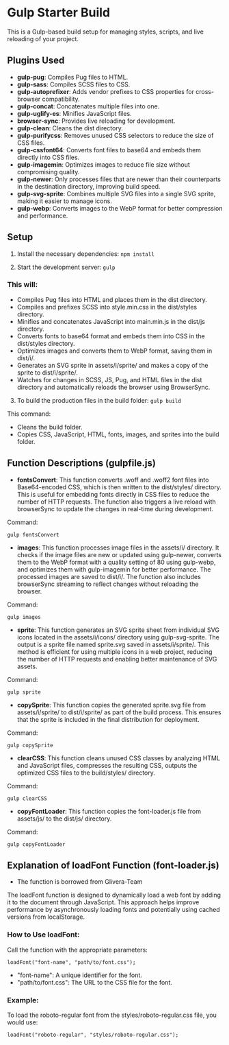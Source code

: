 # Gulp Starter Build

This is a Gulp-based build setup for managing styles, scripts, and live reloading of your project.

## Plugins Used

-   **gulp-pug**: Compiles Pug files to HTML.
-   **gulp-sass**: Compiles SCSS files to CSS.
-   **gulp-autoprefixer**: Adds vendor prefixes to CSS properties for cross-browser compatibility.
-   **gulp-concat**: Concatenates multiple files into one.
-   **gulp-uglify-es**: Minifies JavaScript files.
-   **browser-sync**: Provides live reloading for development.
-   **gulp-clean**: Cleans the dist directory.
-   **gulp-purifycss**: Removes unused CSS selectors to reduce the size of CSS files.
-   **gulp-cssfont64**: Converts font files to base64 and embeds them directly into CSS files.
-   **gulp-imagemin**: Optimizes images to reduce file size without compromising quality.
-   **gulp-newer**: Only processes files that are newer than their counterparts in the destination directory, improving build speed.
-   **gulp-svg-sprite**: Combines multiple SVG files into a single SVG sprite, making it easier to manage icons.
-   **gulp-webp**: Converts images to the WebP format for better compression and performance.

## Setup

1. Install the necessary dependencies:
   `npm install`

2. Start the development server:
   `gulp`

### This will:

-   Compiles Pug files into HTML and places them in the dist directory.
-   Compiles and prefixes SCSS into style.min.css in the dist/styles directory.
-   Minifies and concatenates JavaScript into main.min.js in the dist/js directory.
-   Converts fonts to base64 format and embeds them into CSS in the dist/styles directory.
-   Optimizes images and converts them to WebP format, saving them in dist/i/.
-   Generates an SVG sprite in assets/i/sprite/ and makes a copy of the sprite to dist/i/sprite/.
-   Watches for changes in SCSS, JS, Pug, and HTML files in the dist directory and automatically reloads the browser using BrowserSync.

3. To build the production files in the build folder:
   `gulp build`

This command:

-   Cleans the build folder.
-   Copies CSS, JavaScript, HTML, fonts, images, and sprites into the build folder.

## Function Descriptions (gulpfile.js)

-   **fontsConvert**: This function converts .woff and .woff2 font files into Base64-encoded CSS, which is then written to the dist/styles/ directory. This is useful for embedding fonts directly in CSS files to reduce the number of HTTP requests. The function also triggers a live reload with browserSync to update the changes in real-time during development.

Command:

`gulp fontsConvert`

-   **images**: This function processes image files in the assets/i/ directory. It checks if the image files are new or updated using gulp-newer, converts them to the WebP format with a quality setting of 80 using gulp-webp, and optimizes them with gulp-imagemin for better performance. The processed images are saved to dist/i/. The function also includes browserSync streaming to reflect changes without reloading the browser.

Command:

`gulp images`

-   **sprite**: This function generates an SVG sprite sheet from individual SVG icons located in the assets/i/icons/ directory using gulp-svg-sprite. The output is a sprite file named sprite.svg saved in assets/i/sprite/. This method is efficient for using multiple icons in a web project, reducing the number of HTTP requests and enabling better maintenance of SVG assets.

Command:

`gulp sprite`

-   **copySprite**: This function copies the generated sprite.svg file from assets/i/sprite/ to dist/i/sprite/ as part of the build process. This ensures that the sprite is included in the final distribution for deployment.

Command:

`gulp copySprite`

-   **clearCSS**: This function cleans unused CSS classes by analyzing HTML and JavaScript files, compresses the resulting CSS, outputs the optimized CSS files to the build/styles/ directory.

Command:

`gulp clearCSS`

-   **copyFontLoader**: This function copies the font-loader.js file from assets/js/ to the dist/js/ directory.

Command:

`gulp copyFontLoader`

## Explanation of loadFont Function (font-loader.js)

-   The function is borrowed from Glivera-Team

The loadFont function is designed to dynamically load a web font by adding it to the document through JavaScript. This approach helps improve performance by asynchronously loading fonts and potentially using cached versions from localStorage.

### How to Use loadFont:

Call the function with the appropriate parameters:

`loadFont("font-name", "path/to/font.css");`

-   "font-name": A unique identifier for the font.
-   "path/to/font.css": The URL to the CSS file for the font.

### Example:

To load the roboto-regular font from the styles/roboto-regular.css file, you would use:

`loadFont("roboto-regular", "styles/roboto-regular.css");`
